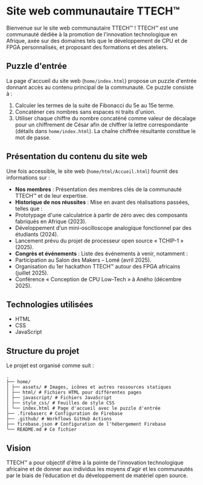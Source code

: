 # Site web communautaire TTECH™

Bienvenue sur le site web communautaire TTECH™ ! TTECH™ est une communauté dédiée à la promotion de l'innovation technologique en Afrique, axée sur des domaines tels que le développement de CPU et de FPGA personnalisés, et proposant des formations et des ateliers.

## Puzzle d'entrée

La page d'accueil du site web (`home/index.html`) propose un puzzle d'entrée donnant accès au contenu principal de la communauté. Ce puzzle consiste à :

1. Calculer les termes de la suite de Fibonacci du 5e au 15e terme.
2. Concaténer ces nombres sans espaces ni traits d'union.
3. Utiliser chaque chiffre du nombre concaténé comme valeur de décalage pour un chiffrement de César afin de chiffrer la lettre correspondante (détails dans `home/index.html`). La chaîne chiffrée résultante constitue le mot de passe.

## Présentation du contenu du site web

Une fois accessible, le site web (`home/html/Accueil.html`) fournit des informations sur :

* **Nos membres** : Présentation des membres clés de la communauté TTECH™ et de leur expertise.
* **Historique de nos réussites** : Mise en avant des réalisations passées, telles que :
* Prototypage d'une calculatrice à partir de zéro avec des composants fabriqués en Afrique (2023).
* Développement d'un mini-oscilloscope analogique fonctionnel par des étudiants (2024).
* Lancement prévu du projet de processeur open source « TCHIP-1 » (2025).
* **Congrès et événements** : Liste des événements à venir, notamment :
* Participation au Salon des Makers – Lomé (avril 2025).
* Organisation du 1er hackathon TTECH™ autour des FPGA africains (juillet 2025).
* Conférence « Conception de CPU Low-Tech » à Aného (décembre 2025).

## Technologies utilisées

* HTML
* CSS
* JavaScript

## Structure du projet

Le projet est organisé comme suit :

```
.
├── home/
│ ├── assets/ # Images, icônes et autres ressources statiques
│ ├── html/ # Fichiers HTML pour différentes pages
│ ├── javascript/ # Fichiers JavaScript
│ ├── style_css/ # Feuilles de style CSS
│ └── index.html # Page d'accueil avec le puzzle d'entrée
├── .firebaserc # Configuration de Firebase
├── .github/ # Workflows GitHub Actions
├── firebase.json # Configuration de l'hébergement Firebase
└── README.md # Ce fichier
```

## Vision

TTECH™ a pour objectif d'être à la pointe de l'innovation technologique africaine et de donner aux individus les moyens d'agir et les communautés par le biais de l’éducation et du développement de matériel open source.
